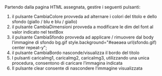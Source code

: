 Partendo dalla pagina HTML assegnata, gestire i seguenti pulsanti:
1. il pulsante CambiaColore provveda ad alternare i colori del titolo e dello sfondo (giallo / blu e blu / giallo)
2. il pulsante CambiaDimensioni  provveda a modificare le dim del font al valor indicato nel textBox
3. il pulsante CambiaSfondo provveda ad applicare / rimuovere dal body l’immagine di sfondo bg.gif
style.background="#eaeaea url(sfondo.gif) center repeat-y";
4. il pulsante CambiaBordo nasconde/visualizza il bordo del titolo
5. I pulsanti caricaImg1, caricaImg2, caricaImg3, utilizzando una unica procedura, consentono di caricare l’immagina indicata
6. Il pulsante clear consente di nascondere l’immagine visualizzata

